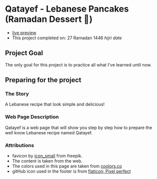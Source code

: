 # Qatayef - Lebanese Pancakes (Ramadan Dessert 🌙)

- [live preview](https://youssef-el-atmani.github.io/MDN-Based-Projects/projects/html-stage/03-qatayef/index.html)
- This project completed on: 27 Ramadan 1446 _hijri date_

## Project Goal

The only goal for this project is to practice all what I've learned until now.

## Preparing for the project

### The Story

A Lebanese recipe that look simple and delicious!

### Web Page Description

Qatayef is a web page that will show you step by step how to prepare the well know Lebanese recipe named Qatayef.

### Attributions

- favicon by [icon_small](https://www.freepik.com/icon/letter-q_9128956) from freepik.
- The content is taken from the web.
- The colors used in this page are taken from [coolors.co](https://coolors.co/palettes/trending)
- gitHub icon used in the footer is from [flaticon; Pixel perfect](https://www.flaticon.com/free-icon/github_2111432?term=github&page=1&position=4&origin=tag&related_id=2111432)
